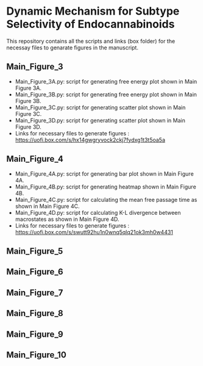 # Dynamic Mechanism for Subtype Selectivity of Endocannabinoids

This repository contains all the scripts and links (box folder) for the necessay files to genarate figures in the manuscript.

## Main_Figure_3
- Main_Figure_3A.py: script for generating free energy plot shown in Main Figure 3A. 
- Main_Figure_3B.py: script for generating free energy plot shown in Main Figure 3B.
- Main_Figure_3C.py: script for generating scatter plot shown in Main Figure 3C. 
- Main_Figure_3D.py: script for generating scatter plot shown in Main Figure 3D. 
- Links for necessary files to generate figures : https://uofi.box.com/s/hx14gwgryvock2ckj7fydxg1t3t5oa5a

## Main_Figure_4
- Main_Figure_4A.py: script for generating bar plot shown in Main Figure 4A. 
- Main_Figure_4B.py: script for generating heatmap shown in Main Figure 4B.
- Main_Figure_4C.py: script for calculating the mean free passage time as shown in Main Figure 4C. 
- Main_Figure_4D.py: script for calculating K-L divergence between macrostates as shown in Main Figure 4D. 
- Links for necessary files to generate figures : https://uofi.box.com/s/swutt92hu1n0wnq5qlq21ok3mh0w4431

## Main_Figure_5

## Main_Figure_6

## Main_Figure_7

## Main_Figure_8
## Main_Figure_9
## Main_Figure_10
